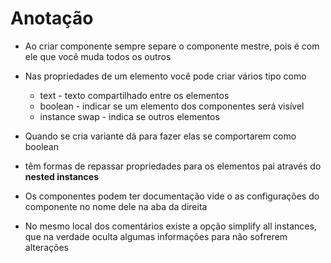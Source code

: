 # Anotação

- Ao criar componente sempre separe o componente mestre, pois é com ele que você muda todos os outros
- Nas propriedades de um elemento você pode criar vários tipo como

  - text - texto compartilhado entre os elementos
  - boolean - indicar se um elemento dos componentes será visível
  - instance swap - indica se outros elementos

- Quando se cria variante dá para fazer elas se comportarem como boolean
- têm formas de repassar propriedades para os elementos pai através do **nested instances**


- Os componentes podem ter documentação vide o as configurações do componente no nome dele na aba da direita
- No mesmo local dos comentários existe a opção simplify all instances, que na verdade oculta algumas informações para não sofrerem alterações 